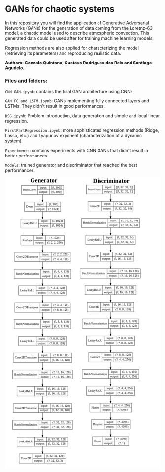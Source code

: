 <h1>GANs for chaotic systems</h1>


In this repository you will find the application of Generative Adversarial Networks (GANs) for the generation of data coming from the Loretnz-63 model, a chaotic model used to describe atmospheric convection. This generated data could be used after for training machine learning models.

Regression methods are also applied for characterizing the model (retrieving its parameters) and reproducing realistic data. 

__Authors: Gonzalo Quintana, Gustavo Rodrigues dos Reis and Santiago Agudelo.__

### Files and folders:

`CNN GAN.ipynb`: contains the final GAN architecture using CNNs

`GAN FC and LSTM.ipynb`: GANs implementing fully connected layers and LSTMs. They didn't result in good performances.

`DSG.ipynb`: Problem introduction, data generation and simple and local linear regression.

`FirstPartRegression.ipynb`: more sophisticated regression methods (Ridge, Lasso, etc.) and Lyapunov exponent (characterization of a dynamic system).

`Experiments`: contains experiments with CNN GANs that didn't result in better performances.

`Models`: trained generator and discriminator that reached the best performances.

![](images/GAN_achitecture.png)
